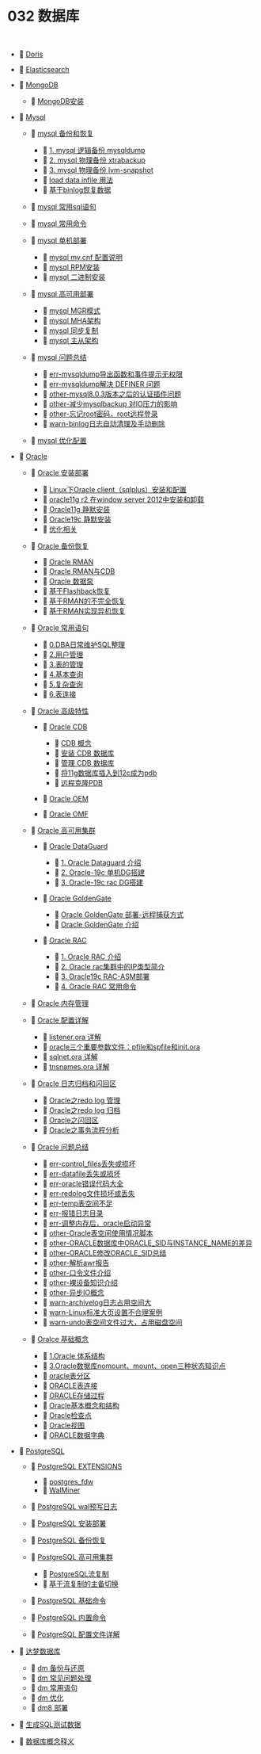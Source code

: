 # 032 数据库

‍

- 📄 [Doris](032%20数据库/Doris.md)
- 📄 [Elasticsearch](032%20数据库/Elasticsearch.md)
- 📑 [MongoDB](032%20数据库/MongoDB.md)

  - 📄 [MongoDB安装](032%20数据库/MongoDB/MongoDB安装.md)
- 📑 [Mysql](032%20数据库/Mysql.md)

  - 📑 [mysql 备份和恢复](032%20数据库/Mysql/mysql%20备份和恢复.md)

    - 📄 [1. mysql 逻辑备份 mysqldump](032%20数据库/Mysql/mysql%20备份和恢复/1.%20mysql%20逻辑备份%20mysqldump.md)
    - 📄 [2. mysql 物理备份 xtrabackup ](032%20数据库/Mysql/mysql%20备份和恢复/2.%20mysql%20物理备份%20xtrabackup%20.md)
    - 📄 [3. mysql 物理备份 lvm-snapshot](032%20数据库/Mysql/mysql%20备份和恢复/3.%20mysql%20物理备份%20lvm-snapshot.md)
    - 📄 [load data infile 用法](032%20数据库/Mysql/mysql%20备份和恢复/load%20data%20infile%20用法.md)
    - 📄 [基于binlog恢复数据](032%20数据库/Mysql/mysql%20备份和恢复/基于binlog恢复数据.md)
  - 📄 [mysql 常用sql语句](032%20数据库/Mysql/mysql%20常用sql语句.md)
  - 📄 [mysql 常用命令](032%20数据库/Mysql/mysql%20常用命令.md)
  - 📑 [mysql 单机部署](032%20数据库/Mysql/mysql%20单机部署.md)

    - 📄 [mysql my.cnf 配置说明](032%20数据库/Mysql/mysql%20单机部署/mysql%20my.cnf%20配置说明.md)
    - 📄 [mysql RPM安装](032%20数据库/Mysql/mysql%20单机部署/mysql%20RPM安装.md)
    - 📄 [mysql 二进制安装](032%20数据库/Mysql/mysql%20单机部署/mysql%20二进制安装.md)
  - 📑 [mysql 高可用部署](032%20数据库/Mysql/mysql%20高可用部署.md)

    - 📄 [mysql MGR模式](032%20数据库/Mysql/mysql%20高可用部署/mysql%20MGR模式.md)
    - 📄 [mysql MHA架构](032%20数据库/Mysql/mysql%20高可用部署/mysql%20MHA架构.md)
    - 📄 [mysql 同步复制](032%20数据库/Mysql/mysql%20高可用部署/mysql%20同步复制.md)
    - 📄 [mysql 主从架构](032%20数据库/Mysql/mysql%20高可用部署/mysql%20主从架构.md)
  - 📑 [mysql 问题总结](032%20数据库/Mysql/mysql%20问题总结.md)

    - 📄 [err-mysqldump导出函数和事件提示无权限](032%20数据库/Mysql/mysql%20问题总结/err-mysqldump导出函数和事件提示无权限.md)
    - 📄 [err-mysqldump解决 DEFINER 问题](032%20数据库/Mysql/mysql%20问题总结/err-mysqldump解决%20DEFINER%20问题.md)
    - 📄 [other-mysql8.0.3版本之后的认证插件问题](032%20数据库/Mysql/mysql%20问题总结/other-mysql8.0.3版本之后的认证插件问题.md)
    - 📄 [other-减少mysqlbackup 对IO压力的影响 ](032%20数据库/Mysql/mysql%20问题总结/other-减少mysqlbackup%20对IO压力的影响%20.md)
    - 📄 [other-忘记root密码，root远程登录](032%20数据库/Mysql/mysql%20问题总结/other-忘记root密码，root远程登录.md)
    - 📄 [warn-binlog日志自动清理及手动删除](032%20数据库/Mysql/mysql%20问题总结/warn-binlog日志自动清理及手动删除.md)
  - 📄 [mysql 优化配置](032%20数据库/Mysql/mysql%20优化配置.md)
- 📑 [Oracle](032%20数据库/Oracle.md)

  - 📑 [Oracle 安装部署](032%20数据库/Oracle/Oracle%20安装部署.md)

    - 📄 [Linux下Oracle client（sqlplus）安装和配置](032%20数据库/Oracle/Oracle%20安装部署/Linux下Oracle%20client（sqlplus）安装和配置.md)
    - 📄 [oracle11g r2 在window server 2012中安装和卸载](032%20数据库/Oracle/Oracle%20安装部署/oracle11g%20r2%20在window%20server%202012中安装和卸载.md)
    - 📄 [Oracle11g 静默安装](032%20数据库/Oracle/Oracle%20安装部署/Oracle11g%20静默安装.md)
    - 📄 [Oracle19c 静默安装](032%20数据库/Oracle/Oracle%20安装部署/Oracle19c%20静默安装.md)
    - 📄 [优化相关](032%20数据库/Oracle/Oracle%20安装部署/优化相关.md)
  - 📑 [Oracle 备份恢复](032%20数据库/Oracle/Oracle%20备份恢复.md)

    - 📄 [Oracle RMAN](032%20数据库/Oracle/Oracle%20备份恢复/Oracle%20RMAN.md)
    - 📄 [Oracle RMAN与CDB](032%20数据库/Oracle/Oracle%20备份恢复/Oracle%20RMAN与CDB.md)
    - 📄 [Oracle 数据泵](032%20数据库/Oracle/Oracle%20备份恢复/Oracle%20数据泵.md)
    - 📄 [基于Flashback恢复](032%20数据库/Oracle/Oracle%20备份恢复/基于Flashback恢复.md)
    - 📄 [基于RMAN的不完全恢复](032%20数据库/Oracle/Oracle%20备份恢复/基于RMAN的不完全恢复.md)
    - 📄 [基于RMAN实现异机恢复](032%20数据库/Oracle/Oracle%20备份恢复/基于RMAN实现异机恢复.md)
  - 📑 [Oracle 常用语句](032%20数据库/Oracle/Oracle%20常用语句.md)

    - 📄 [0.DBA日常维护SQL整理](032%20数据库/Oracle/Oracle%20常用语句/0.DBA日常维护SQL整理.md)
    - 📄 [2.用户管理](032%20数据库/Oracle/Oracle%20常用语句/2.用户管理.md)
    - 📄 [3.表的管理](032%20数据库/Oracle/Oracle%20常用语句/3.表的管理.md)
    - 📄 [4.基本查询](032%20数据库/Oracle/Oracle%20常用语句/4.基本查询.md)
    - 📄 [5.复杂查询](032%20数据库/Oracle/Oracle%20常用语句/5.复杂查询.md)
    - 📄 [6.表连接](032%20数据库/Oracle/Oracle%20常用语句/6.表连接.md)
  - 📑 [Oracle 高级特性](032%20数据库/Oracle/Oracle%20高级特性.md)

    - 📑 [Oracle CDB](032%20数据库/Oracle/Oracle%20高级特性/Oracle%20CDB.md)

      - 📄 [CDB 概念](032%20数据库/Oracle/Oracle%20高级特性/Oracle%20CDB/CDB%20概念.md)
      - 📄 [安装 CDB 数据库](032%20数据库/Oracle/Oracle%20高级特性/Oracle%20CDB/安装%20CDB%20数据库.md)
      - 📄 [管理 CDB 数据库](032%20数据库/Oracle/Oracle%20高级特性/Oracle%20CDB/管理%20CDB%20数据库.md)
      - 📄 [将11g数据库插入到12c成为pdb](032%20数据库/Oracle/Oracle%20高级特性/Oracle%20CDB/将11g数据库插入到12c成为pdb.md)
      - 📄 [远程克隆PDB](032%20数据库/Oracle/Oracle%20高级特性/Oracle%20CDB/远程克隆PDB.md)
    - 📄 [Oracle OEM](032%20数据库/Oracle/Oracle%20高级特性/Oracle%20OEM.md)
    - 📄 [Oracle OMF](032%20数据库/Oracle/Oracle%20高级特性/Oracle%20OMF.md)
  - 📑 [Oracle 高可用集群](032%20数据库/Oracle/Oracle%20高可用集群.md)

    - 📑 [Oracle DataGuard](032%20数据库/Oracle/Oracle%20高可用集群/Oracle%20DataGuard.md)

      - 📄 [1. Oracle Dataguard 介绍](032%20数据库/Oracle/Oracle%20高可用集群/Oracle%20DataGuard/1.%20Oracle%20Dataguard%20介绍.md)
      - 📄 [2. Oracle-19c 单机DG搭建](032%20数据库/Oracle/Oracle%20高可用集群/Oracle%20DataGuard/2.%20Oracle-19c%20单机DG搭建.md)
      - 📄 [3. Oracle-19c rac DG搭建](032%20数据库/Oracle/Oracle%20高可用集群/Oracle%20DataGuard/3.%20Oracle-19c%20rac%20DG搭建.md)
    - 📑 [Oracle GoldenGate](032%20数据库/Oracle/Oracle%20高可用集群/Oracle%20GoldenGate.md)

      - 📄 [Oracle GoldenGate 部署-远程捕获方式](032%20数据库/Oracle/Oracle%20高可用集群/Oracle%20GoldenGate/Oracle%20GoldenGate%20部署-远程捕获方式.md)
      - 📄 [Oracle GoldenGate 介绍](032%20数据库/Oracle/Oracle%20高可用集群/Oracle%20GoldenGate/Oracle%20GoldenGate%20介绍.md)
    - 📑 [Oracle RAC](032%20数据库/Oracle/Oracle%20高可用集群/Oracle%20RAC.md)

      - 📄 [1. Oracle RAC 介绍](032%20数据库/Oracle/Oracle%20高可用集群/Oracle%20RAC/1.%20Oracle%20RAC%20介绍.md)
      - 📄 [2. Oracle rac集群中的IP类型简介](032%20数据库/Oracle/Oracle%20高可用集群/Oracle%20RAC/2.%20Oracle%20rac集群中的IP类型简介.md)
      - 📄 [3. Oracle19c RAC-ASM部署](032%20数据库/Oracle/Oracle%20高可用集群/Oracle%20RAC/3.%20Oracle19c%20RAC-ASM部署.md)
      - 📄 [4. Oracle RAC 常用命令](032%20数据库/Oracle/Oracle%20高可用集群/Oracle%20RAC/4.%20Oracle%20RAC%20常用命令.md)
  - 📄 [Oracle 内存管理](032%20数据库/Oracle/Oracle%20内存管理.md)
  - 📑 [Oracle 配置详解](032%20数据库/Oracle/Oracle%20配置详解.md)

    - 📄 [listener.ora 详解](032%20数据库/Oracle/Oracle%20配置详解/listener.ora%20详解.md)
    - 📄 [oracle三个重要参数文件：pfile和spfile和init.ora](032%20数据库/Oracle/Oracle%20配置详解/oracle三个重要参数文件：pfile和spfile和init.ora.md)
    - 📄 [sqlnet.ora 详解](032%20数据库/Oracle/Oracle%20配置详解/sqlnet.ora%20详解.md)
    - 📄 [tnsnames.ora 详解](032%20数据库/Oracle/Oracle%20配置详解/tnsnames.ora%20详解.md)
  - 📑 [Oracle 日志归档和闪回区](032%20数据库/Oracle/Oracle%20日志归档和闪回区.md)

    - 📄 [Oracle之redo log 管理](032%20数据库/Oracle/Oracle%20日志归档和闪回区/Oracle之redo%20log%20管理.md)
    - 📄 [Oracle之redo log 归档](032%20数据库/Oracle/Oracle%20日志归档和闪回区/Oracle之redo%20log%20归档.md)
    - 📄 [Oracle之闪回区](032%20数据库/Oracle/Oracle%20日志归档和闪回区/Oracle之闪回区.md)
    - 📄 [Oracle之事务流程分析](032%20数据库/Oracle/Oracle%20日志归档和闪回区/Oracle之事务流程分析.md)
  - 📑 [Oracle 问题总结](032%20数据库/Oracle/Oracle%20问题总结.md)

    - 📄 [err-control_files丢失或损坏](032%20数据库/Oracle/Oracle%20问题总结/err-control_files丢失或损坏.md)
    - 📄 [err-datafile丢失或损坏](032%20数据库/Oracle/Oracle%20问题总结/err-datafile丢失或损坏.md)
    - 📄 [err-oracle错误代码大全](032%20数据库/Oracle/Oracle%20问题总结/err-oracle错误代码大全.md)
    - 📄 [err-redolog文件损坏或丢失](032%20数据库/Oracle/Oracle%20问题总结/err-redolog文件损坏或丢失.md)
    - 📄 [err-temp表空间不足](032%20数据库/Oracle/Oracle%20问题总结/err-temp表空间不足.md)
    - 📄 [err-报错日志目录](032%20数据库/Oracle/Oracle%20问题总结/err-报错日志目录.md)
    - 📄 [err-调整内存后，oracle启动异常](032%20数据库/Oracle/Oracle%20问题总结/err-调整内存后，oracle启动异常.md)
    - 📄 [other-Oracle表空间使用情况脚本](032%20数据库/Oracle/Oracle%20问题总结/other-Oracle表空间使用情况脚本.md)
    - 📄 [other-ORACLE数据库中ORACLE_SID与INSTANCE_NAME的差异](032%20数据库/Oracle/Oracle%20问题总结/other-ORACLE数据库中ORACLE_SID与INSTANCE_NAME的差异.md)
    - 📄 [other-ORACLE修改ORACLE_SID总结](032%20数据库/Oracle/Oracle%20问题总结/other-ORACLE修改ORACLE_SID总结.md)
    - 📄 [other-解析awr报告](032%20数据库/Oracle/Oracle%20问题总结/other-解析awr报告.md)
    - 📄 [other-口令文件介绍](032%20数据库/Oracle/Oracle%20问题总结/other-口令文件介绍.md)
    - 📄 [other-裸设备知识介绍](032%20数据库/Oracle/Oracle%20问题总结/other-裸设备知识介绍.md)
    - 📄 [other-异步IO概念](032%20数据库/Oracle/Oracle%20问题总结/other-异步IO概念.md)
    - 📄 [warn-archivelog日志占用空间大](032%20数据库/Oracle/Oracle%20问题总结/warn-archivelog日志占用空间大.md)
    - 📄 [warn-Linux标准大页设置不合理案例](032%20数据库/Oracle/Oracle%20问题总结/warn-Linux标准大页设置不合理案例.md)
    - 📄 [warn-undo表空间文件过大，占用磁盘空间](032%20数据库/Oracle/Oracle%20问题总结/warn-undo表空间文件过大，占用磁盘空间.md)
  - 📑 [Oralce 基础概念](032%20数据库/Oracle/Oralce%20基础概念.md)

    - 📄 [1.Oracle 体系结构](032%20数据库/Oracle/Oralce%20基础概念/1.Oracle%20体系结构.md)
    - 📄 [3.Oracle数据库nomount、mount、open三种状态知识点](032%20数据库/Oracle/Oralce%20基础概念/3.Oracle数据库nomount、mount、open三种状态知识点.md)
    - 📄 [oracle表分区](032%20数据库/Oracle/Oralce%20基础概念/oracle表分区.md)
    - 📄 [ORACLE表连接](032%20数据库/Oracle/Oralce%20基础概念/ORACLE表连接.md)
    - 📄 [ORACLE存储过程](032%20数据库/Oracle/Oralce%20基础概念/ORACLE存储过程.md)
    - 📄 [Oracle基本概念和结构](032%20数据库/Oracle/Oralce%20基础概念/Oracle基本概念和结构.md)
    - 📄 [Oracle检查点](032%20数据库/Oracle/Oralce%20基础概念/Oracle检查点.md)
    - 📄 [Oracle视图](032%20数据库/Oracle/Oralce%20基础概念/Oracle视图.md)
    - 📄 [ORACLE数据字典](032%20数据库/Oracle/Oralce%20基础概念/ORACLE数据字典.md)
- 📑 [PostgreSQL](032%20数据库/PostgreSQL.md)

  - 📑 [PostgreSQL EXTENSIONS](032%20数据库/PostgreSQL/PostgreSQL%20EXTENSIONS.md)

    - 📄 [postgres_fdw](032%20数据库/PostgreSQL/PostgreSQL%20EXTENSIONS/postgres_fdw.md)
    - 📄 [WalMiner](032%20数据库/PostgreSQL/PostgreSQL%20EXTENSIONS/WalMiner.md)
  - 📄 [PostgreSQL wal预写日志](032%20数据库/PostgreSQL/PostgreSQL%20wal预写日志.md)
  - 📄 [PostgreSQL 安装部署](032%20数据库/PostgreSQL/PostgreSQL%20安装部署.md)
  - 📄 [PostgreSQL 备份恢复](032%20数据库/PostgreSQL/PostgreSQL%20备份恢复.md)
  - 📑 [PostgreSQL 高可用集群](032%20数据库/PostgreSQL/PostgreSQL%20高可用集群.md)

    - 📄 [PostgreSQL流复制](032%20数据库/PostgreSQL/PostgreSQL%20高可用集群/PostgreSQL流复制.md)
    - 📄 [基于流复制的主备切换](032%20数据库/PostgreSQL/PostgreSQL%20高可用集群/基于流复制的主备切换.md)
  - 📄 [PostgreSQL 基础命令](032%20数据库/PostgreSQL/PostgreSQL%20基础命令.md)
  - 📄 [PostgreSQL 内置命令](032%20数据库/PostgreSQL/PostgreSQL%20内置命令.md)
  - 📄 [PostgreSQL 配置文件详解](032%20数据库/PostgreSQL/PostgreSQL%20配置文件详解.md)
- 📑 [达梦数据库](032%20数据库/达梦数据库.md)

  - 📄 [dm 备份与还原](032%20数据库/达梦数据库/dm%20备份与还原.md)
  - 📄 [dm 常见问题处理](032%20数据库/达梦数据库/dm%20常见问题处理.md)
  - 📄 [dm 常用语句](032%20数据库/达梦数据库/dm%20常用语句.md)
  - 📄 [dm 优化](032%20数据库/达梦数据库/dm%20优化.md)
  - 📄 [dm8 部署](032%20数据库/达梦数据库/dm8%20部署.md)
- 📄 [生成SQL测试数据](032%20数据库/生成SQL测试数据.md)
- 📄 [数据库概念释义](032%20数据库/数据库概念释义.md)

‍
